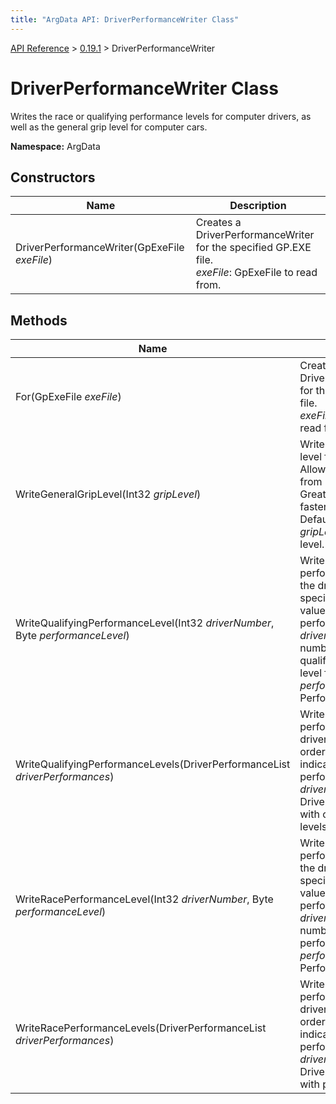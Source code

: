 ```yaml
---
title: "ArgData API: DriverPerformanceWriter Class"
---
```


[API Reference](/argdata/api) &gt; [0.19.1](/argdata/api/0.19.1) &gt; DriverPerformanceWriter

# DriverPerformanceWriter Class

Writes the race or qualifying performance levels for computer drivers,
as well as the general grip level for computer cars.

**Namespace:** ArgData

## Constructors

<table class="table table-bordered table-striped ">
<thead>
  <tr>
    <th>Name</th>
    <th>Description</th>
  </tr>
</thead>
<tbody>
  <tr>
    <td>DriverPerformanceWriter(GpExeFile <em>exeFile</em>)</td>
    <td>Creates a DriverPerformanceWriter for the specified GP.EXE file.<br /><em>exeFile</em>: GpExeFile to read from.<br /></td>
  </tr>
</tbody>
</table>


## Methods

<table class="table table-bordered table-striped ">
<thead>
  <tr>
    <th>Name</th>
    <th>Description</th>
  </tr>
</thead>
<tbody>
  <tr>
    <td>For(GpExeFile <em>exeFile</em>)</td>
    <td>Creates a DriverPerformanceWriter for the specified GP.EXE file.<br /><em>exeFile</em>: GpExeFile to read from.<br /></td>
  </tr>
  <tr>
    <td>WriteGeneralGripLevel(Int32 <em>gripLevel</em>)</td>
    <td>Writes the general grip level for computer cars. Allowed values range from 1 to 100.<br />Greater values mean faster computer cars. Default value is 1.<br /><em>gripLevel</em>: General grip level.<br /></td>
  </tr>
  <tr>
    <td>WriteQualifyingPerformanceLevel(Int32 <em>driverNumber</em>, Byte <em>performanceLevel</em>)</td>
    <td>Writes the qualifying performance level for the driver with the specified number. Lower value indicates higher performance.<br /><em>driverNumber</em>: Driver number to write qualifying performance level for.<br /><em>performanceLevel</em>: Performance level.<br /></td>
  </tr>
  <tr>
    <td>WriteQualifyingPerformanceLevels(DriverPerformanceList <em>driverPerformances</em>)</td>
    <td>Writes the qualifying performance level for all drivers in numerical order. Lower value indicates higher performance.<br /><em>driverPerformances</em>: DriverPerformanceList with of performance levels.<br /></td>
  </tr>
  <tr>
    <td>WriteRacePerformanceLevel(Int32 <em>driverNumber</em>, Byte <em>performanceLevel</em>)</td>
    <td>Writes the race performance level for the driver with the specified number. Lower value indicates higher performance.<br /><em>driverNumber</em>: Driver number to write race performance level for.<br /><em>performanceLevel</em>: Performance level.<br /></td>
  </tr>
  <tr>
    <td>WriteRacePerformanceLevels(DriverPerformanceList <em>driverPerformances</em>)</td>
    <td>Writes the race performance level for all drivers in numerical order. Lower value indicates higher performance.<br /><em>driverPerformances</em>: DriverPerformanceList with performance levels.<br /></td>
  </tr>
</tbody>
</table>


